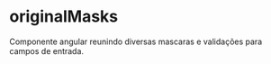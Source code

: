 originalMasks
=============

Componente angular reunindo diversas mascaras e validações para campos de entrada. 
